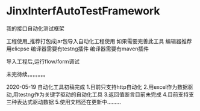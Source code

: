 # JinxInterfAutoTestFramework
我的接口自动化测试框架

工程使用_推荐打包成jar包导入自动化工程使用
如果需要完善此工具
编辑器推荐用elicpse
编译器需要有testng插件
编译器需要有maven插件

导入工程后,运行flow/form调试

未完待续。。。。。。。

2020-05-19
自动化工具初稿完成
1.目前只支持http自动化
2.用excel作为数据驱动,用testng作为关键字驱动的自动化工具
3.返回值断言目前未完成
4.目前支持支三种表达式驱动数据
5.使用文档还在更新中.........

